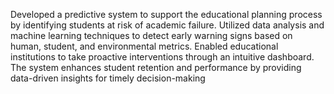  Developed a predictive system to support the educational planning process by identifying students at risk of academic
 failure.
 Utilized data analysis and machine learning techniques to detect early warning signs based on human, student, and
 environmental metrics.
 Enabled educational institutions to take proactive interventions through an intuitive dashboard.
 The system enhances student retention and performance by providing data-driven insights for timely decision-making
